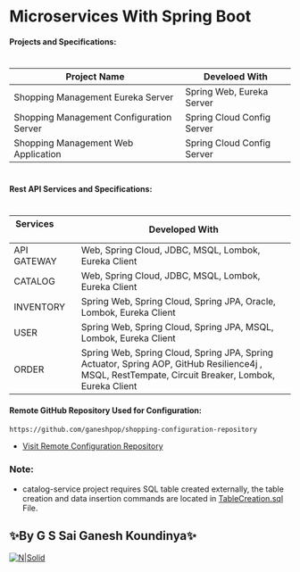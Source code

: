 # Microservices With Spring Boot
####  Projects and Specifications:
 #
| Project Name | Develoed With |
| ------ | ------ |
|Shopping Management Eureka Server  | Spring Web, Eureka Server|
|Shopping Management Configuration Server  | Spring Cloud Config Server|
|Shopping Management Web Application  | Spring Cloud Config Server|

 #



####  Rest API Services and Specifications:
#
| Services &nbsp; &nbsp; &nbsp;&nbsp; &nbsp; &nbsp; &nbsp; &nbsp; &nbsp;    | Developed With |
| ------ | ------ |
| API GATEWAY | Web, Spring Cloud, JDBC, MSQL, Lombok, Eureka Client|
| CATALOG | Web, Spring Cloud, JDBC, MSQL, Lombok, Eureka Client|
| INVENTORY | Spring Web, Spring Cloud, Spring JPA, Oracle, Lombok, Eureka Client|
| USER | Spring Web, Spring Cloud, Spring JPA, MSQL, Lombok, Eureka Client|
| ORDER | Spring Web, Spring Cloud, Spring JPA, Spring Actuator, Spring AOP, GitHub Resilience4j , MSQL, RestTempate, Circuit Breaker, Lombok, Eureka Client |


#### Remote GitHub Repository Used for Configuration:

```sh
https://github.com/ganeshpop/shopping-configuration-repository
```
- [Visit Remote Configuration Repository](https://github.com/ganeshpop/shopping-configuration-repository)



### Note:
*  catalog-service project requires SQL table created externally, the table creation and data insertion commands are located in [TableCreation.sql](https://github.com/ganeshpop/ShoppingMicroservicesProject/blob/master/catalog-service/TableCreation.sql) File. 


## ✨By G S Sai Ganesh Koundinya✨
[![N|Solid](https://cdn.business2community.com/wp-content/uploads/2016/02/View-my-LinkedIn-profile-image-3-300x140.png.png)](https://www.linkedin.com/in/s-sai-ganesh-koundinya-gollapudi-25285118a/)
